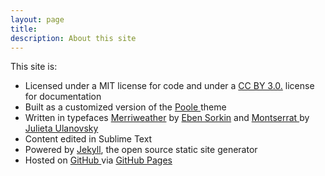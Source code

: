 ```yaml
---
layout: page
title: 
description: About this site
---
```



<div class="aboutsite">
 

<p> This site is:</p>

<ul class="list-unstyled">

   
<li> Licensed under a MIT license for code and under a <a href="http://creativecommons.org/licenses/by/3.0/deed.en_US">CC BY 3.0.</a> license for documentation</li>

<li> Built as a customized version of the <a href="http://getpoole.com/"> Poole </a> theme </li>

<li> Written in typefaces <a href="http://www.google.com/fonts/specimen/Merriweather">Merriweather</a> by <a href= "https://ebensorkin.wordpress.com/">Eben Sorkin</a> and <a href="http://www.google.com/fonts/specimen/Montserrat"> Montserrat </a> by <a href="http://www.zkysky.com.ar/"> Julieta Ulanovsky </a></li>

<li> Content edited in Sublime Text </li>

<li> Powered by <a href="http://jekyllrb.com/">Jekyll</a>, the open source static site generator</li>

<li> Hosted on <a href="https://github.com/moralesn/moralesn.github.io"> GitHub </a> via <a href="https://pages.github.com/"> GitHub Pages</a></li>

</ul> 
 </div>

 
 
